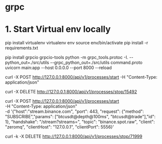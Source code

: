 # grpc

# 1. Start Virtual env locally
pip install virtualenv
virtualenv env
source env/bin/activate 
pip install -r requirements.txt

pip install grpcio grpcio-tools
python -m grpc_tools.protoc -I. --python_out=./src/utils --grpc_python_out=./src/utils command.proto
uvicorn main:app --host 0.0.0.0 --port 8000 --reload


curl -X POST http://127.0.0.1:8000/api/v1/processes/start -H "Content-Type: application/json"

curl -X DELETE http://127.0.0.1:8000/api/v1/processes/stop/15492

curl -X POST http://127.0.0.1:8000/api/v1/processes/start \
     -H "Content-Type: application/json" \
     -d '{"host":"stream.binance.com", "port": 443, "request": {"method": "SUBSCRIBE","params": ["btcusdt@depth@100ms", "btcusdt@trade"],"id": 1}, "handshake": "/stream?streams=", "topic": "binance.spot.raw", "client": "zeromq", "clientHost": "127.0.0.1", "clientPort": 5556}'

curl -k -X DELETE http://127.0.0.1:8000/api/v1/processes/stop/71999